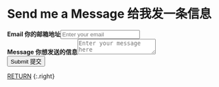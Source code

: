 # Send me a Message 给我发一条信息

<div class="form">
    <form action="https://app.99inbound.com/api/e/IDgc13DI" method="POST" target="_blank">
        <b>Email 你的邮箱地址</b><input type="email" name="email" placeholder="Enter your email" required><br>
        <b>Message 你想发送的信息</b><textarea name="meaning" placeholder="Enter your message here" required></textarea><br>
        <input type="text" name="origin" placeholder="contact.md" style="display: none;">
        <div style="position: absolute; left: -5000px;">
            <input type="checkbox" name="awesome_lavendar_waved_dolphin" value="1" tabindex="-1" autocomplete="no">
        </div>
        <button type="submit">Submit 提交</button>
    </form>
</div>

[RETURN](/)
{:.right}